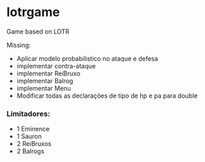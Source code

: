 # lotrgame
Game based on LOTR

Missing:

- Aplicar modelo probabilistico no ataque e defesa 
- implementar contra-ataque
- implementar ReiBruxo
- implementar Balrog
- implementar Menu
- Modificar todas as declarações de tipo de hp e pa para double

### Limitadores:

- 1 Eminence
- 1 Sauron
- 2 ReiBruxos
- 2 Balrogs